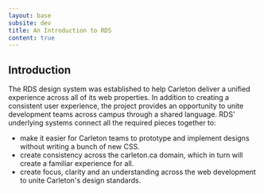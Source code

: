 ```yaml
---
layout: base
subsite: dev
title: An Introduction to RDS
content: true
---
```

## Introduction

The RDS design system was established to help Carleton deliver a unified experience across all of its web properties. In addition to creating a consistent user experience, the project provides an opportunity to unite development teams across campus through a shared language. 
RDS' underlying systems connect all the required pieces together to:
 
 * make it easier for Carleton teams to prototype and implement designs without writing a bunch of new CSS.
 * create consistency across the carleton.ca domain, which in turn will create a familiar experience for all.
 * create focus, clarity and an understanding across the web development to unite Carleton's design standards.
